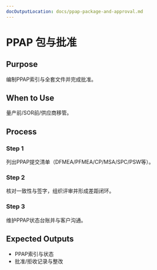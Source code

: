 ```yaml
---
docOutputLocation: docs/ppap-package-and-approval.md
---
```


# PPAP 包与批准

## Purpose

编制PPAP索引与全套文件并完成批准。

## When to Use

量产前/SOR前/供应商移管。

## Process

### Step 1

列出PPAP提交清单（DFMEA/PFMEA/CP/MSA/SPC/PSW等）。

### Step 2

核对一致性与签字，组织评审并形成差距闭环。

### Step 3

维护PPAP状态台账并与客户沟通。

## Expected Outputs

- PPAP索引与状态
- 批准/拒收记录与整改
